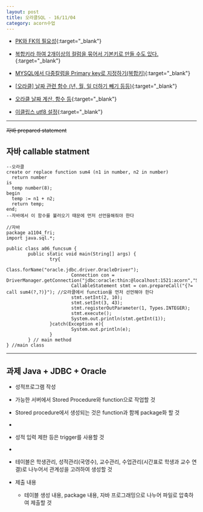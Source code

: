 ```yaml
---
layout: post
title: 오라클SQL - 16/11/04
category: acorn수업
---
```


- [PK와 FK의 필요성](http://kdskor.blogspot.kr/2010/10/pk-fk.html){:target="_blank"}

- [복합키라 하여 2개이상의 컬럼을 묶어서 기본키로 만들 수도 있다.](http://dkatlf900.tistory.com/83){:target="_blank"}

- [MYSQL에서 다중칼럼을 Primary key로 지정하기(복합키)](http://greenalice.tistory.com/73){:target="_blank"}

- [[오라클] 날짜 관련 함수 (년, 월, 일 더하기 빼기 등등)](http://itpsolver.com/%EC%98%A4%EB%9D%BC%ED%81%B4-%EB%82%A0%EC%A7%9C-%EA%B4%80%EB%A0%A8-%ED%95%A8%EC%88%98-%EB%85%84-%EC%9B%94-%EC%9D%BC-%EB%8D%94%ED%95%98%EA%B8%B0-%EB%B9%BC%EA%B8%B0-%EB%93%B1%EB%93%B1/){:target="_blank"}

- [오라클 날짜 계산, 함수 등](http://www.jigi.net/4305){:target="_blank"}

- [이클립스 utf8 설정](http://gangzzang.tistory.com/entry/%EC%9D%B4%ED%81%B4%EB%A6%BD%EC%8A%A4-%EA%B0%9C%EB%B0%9C%ED%99%98%EA%B2%BD-UTF8-%EC%9D%B8%EC%BD%94%EB%94%A9-%EC%84%A4%EC%A0%95){:target="_blank"}

---

~~자바 prepared statement~~

## 자바 callable statment
```
--오라클
create or replace function sum4 (n1 in number, n2 in number)
  return number
is
  temp number(8);
begin
  temp := n1 + n2;
  return temp;
end;
--자바에서 이 함수를 불러오기 때문에 먼저 선언을해줘야 한다
```
```
//자바
package a1104_fri;
import java.sql.*;

public class a06_funcsum {
        public static void main(String[] args) {
                try{
                        Class.forName("oracle.jdbc.driver.OracleDriver");
                        Connection con = DriverManager.getConnection("jdbc:oracle:thin:@localhost:1521:acorn","SCOTT","TIGER");
                        CallableStatement stmt = con.prepareCall("{?= call sum4(?,?)}"); //오라클에서 function을 먼저 선언해야 한다                        
                        stmt.setInt(2, 10);
                        stmt.setInt(3, 43);
                        stmt.registerOutParameter(1, Types.INTEGER);
                        stmt.execute();
                        System.out.println(stmt.getInt(1));
                }catch(Exception e){
                        System.out.println(e);    
                }    
        } // main method
} //main class
```

---

## 과제 Java + JDBC + Oracle
- 성적프로그램 작성
- 가능한 서버에서 Stored Procedure와 function으로 작업할 것
- Stored procedure에서 생성되는 것은 function과 함께 package화 할 것
- 
- 성적 입력 제한 등은 trigger를 사용할 것
- 
- 테이블은 학생관리, 성적관리(국영수), 교수관리, 수업관리(시간표로 학생과 교수 연결)로 나누어서 관계성을 고려하여 생성할 것

- 제출 내용
  - 테이블 생성 내용, package 내용, 자바 프로그래밍으로 나누어 파일로 압축하여 제출할 것
